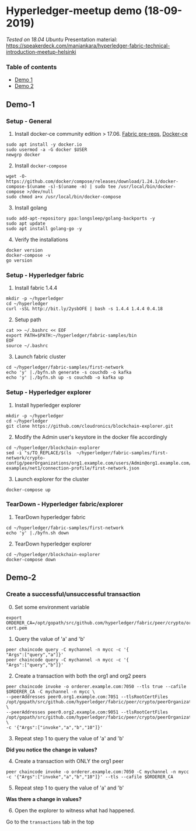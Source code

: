 # Hyperledger-meetup demo (18-09-2019)

*Tested on 18.04 Ubuntu*
Presentation material: https://speakerdeck.com/maniankara/hyperledger-fabric-technical-introduction-meetup-helsinki

### Table of contents
* [Demo 1](#demo-1)
* [Demo 2](#demo-2)

## Demo-1

### Setup - General
1. Install docker-ce community edition > 17.06. [Fabric pre-reqs](https://hyperledger-fabric.readthedocs.io/en/latest/prereqs.html),
[Docker-ce](https://docs.docker.com/install/linux/docker-ce/ubuntu/#install-docker-engine---community-1)
```
sudo apt install -y docker.io
sudo usermod -a -G docker $USER
newgrp docker
```

2. Install `docker-compose`
 ```
wget -O- https://github.com/docker/compose/releases/download/1.24.1/docker-compose-$(uname -s)-$(uname -m) | sudo tee /usr/local/bin/docker-compose >/dev/null
sudo chmod a+x /usr/local/bin/docker-compose
 ```

3. Install golang
```
sudo add-apt-repository ppa:longsleep/golang-backports -y
sudo apt update
sudo apt install golang-go -y
```

4. Verify the installations
```
docker version
docker-compose -v
go version
```

### Setup - Hyperledger fabric
1. Install fabric 1.4.4
```
mkdir -p ~/hyperledger
cd ~/hyperledger
curl -sSL http://bit.ly/2ysbOFE | bash -s 1.4.4 1.4.4 0.4.18
```

2. Setup path
```
cat >> ~/.bashrc << EOF
export PATH=$PATH:~/hyperledger/fabric-samples/bin
EOF
source ~/.bashrc
```

3. Launch fabric cluster
```
cd ~/hyperledger/fabric-samples/first-network
echo 'y' |./byfn.sh generate -s couchdb -o kafka
echo 'y' |./byfn.sh up -s couchdb -o kafka up
```

### Setup - Hyperledger explorer
1. Install hyperledger explorer
```
mkdir -p ~/hyperledger
cd ~/hyperledger
git clone https://github.com/cloudronics/blockchain-explorer.git
```

2. Modify the Admin user's keystore in the docker file accordingly
```
cd ~/hyperledger/blockchain-explorer
sed -i "s/TO_REPLACE/$(ls  ~/hyperledger/fabric-samples/first-network/crypto-config/peerOrganizations/org1.example.com/users/Admin@org1.example.com/msp/keystore/)/g" examples/net1/connection-profile/first-network.json
```
3. Launch explorer for the cluster
```
docker-compose up
```

### TearDown - Hyperledger fabric/explorer
1. TearDown hyperledger fabric
```
cd ~/hyperledger/fabric-samples/first-network
echo 'y' |./byfn.sh down
```

2. TearDown hyperledger explorer
```
cd ~/hyperledger/blockchain-explorer
docker-compose down
```

## Demo-2

### Create a successful/unsuccessful transaction
0. Set some environment variable
```
export ORDERER_CA=/opt/gopath/src/github.com/hyperledger/fabric/peer/crypto/ordererOrganizations/example.com/orderers/orderer.example.com/msp/tlscacerts/tlsca.example.com-cert.pem
```
1. Query the value of 'a' and 'b'
```
peer chaincode query -C mychannel -n mycc -c '{
"Args":["query","a"]}'
peer chaincode query -C mychannel -n mycc -c '{
"Args":["query","b"]}'
```
2. Create a transaction with both the org1 and org2 peers
```
peer chaincode invoke -o orderer.example.com:7050 --tls true --cafile $ORDERER_CA -C mychannel -n mycc \
--peerAddresses peer0.org1.example.com:7051 --tlsRootCertFiles /opt/gopath/src/github.com/hyperledger/fabric/peer/crypto/peerOrganizations/org1.example.com/peers/peer0.org1.example.com/tls/ca.crt \
--peerAddresses peer0.org2.example.com:9051 --tlsRootCertFiles /opt/gopath/src/github.com/hyperledger/fabric/peer/crypto/peerOrganizations/org2.example.com/peers/peer0.org2.example.com/tls/ca.crt \
-c '{"Args":["invoke","a","b","10"]}'
```

3. Repeat step 1 to query the value of 'a' and 'b'

**Did you notice the change in values?**

4. Create a transaction with ONLY the org1 peer
```
peer chaincode invoke -o orderer.example.com:7050 -C mychannel -n mycc -c '{"Args":["invoke","a","b","10"]}' --tls --cafile $ORDERER_CA
```

5. Repeat step 1 to query the value of 'a' and 'b'

**Was there a change in values?**

6. Open the explorer to witness what had happened.

Go to the `transactions` tab in the top
